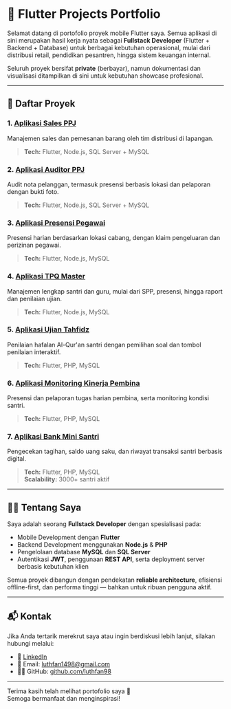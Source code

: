 # 🚀 Flutter Projects Portfolio

Selamat datang di portofolio proyek mobile Flutter saya. Semua aplikasi di sini merupakan hasil kerja nyata sebagai **Fullstack Developer** (Flutter + Backend + Database) untuk berbagai kebutuhan operasional, mulai dari distribusi retail, pendidikan pesantren, hingga sistem keuangan internal.

Seluruh proyek bersifat **private** (berbayar), namun dokumentasi dan visualisasi ditampilkan di sini untuk kebutuhan showcase profesional.

---

## 📱 Daftar Proyek

### 1. [Aplikasi Sales PPJ](./sales-ppj/)
Manajemen sales dan pemesanan barang oleh tim distribusi di lapangan.  
> **Tech:** Flutter, Node.js, SQL Server + MySQL

### 2. [Aplikasi Auditor PPJ](./auditor-ppj/)
Audit nota pelanggan, termasuk presensi berbasis lokasi dan pelaporan dengan bukti foto.  
> **Tech:** Flutter, Node.js, SQL Server + MySQL

### 3. [Aplikasi Presensi Pegawai](./presensi-pegawai/)
Presensi harian berdasarkan lokasi cabang, dengan klaim pengeluaran dan perizinan pegawai.  
> **Tech:** Flutter, Node.js, MySQL

### 4. [Aplikasi TPQ Master](./tpq-master/)
Manajemen lengkap santri dan guru, mulai dari SPP, presensi, hingga raport dan penilaian ujian.  
> **Tech:** Flutter, Node.js, MySQL

### 5. [Aplikasi Ujian Tahfidz](./ujian-tahfidz/)
Penilaian hafalan Al-Qur'an santri dengan pemilihan soal dan tombol penilaian interaktif.  
> **Tech:** Flutter, PHP, MySQL

### 6. [Aplikasi Monitoring Kinerja Pembina](./monitoring-pembina/)
Presensi dan pelaporan tugas harian pembina, serta monitoring kondisi santri.  
> **Tech:** Flutter, PHP, MySQL

### 7. [Aplikasi Bank Mini Santri](./bank-mini-santri/)
Pengecekan tagihan, saldo uang saku, dan riwayat transaksi santri berbasis digital.  
> **Tech:** Flutter, PHP, MySQL  
> **Scalability:** 3000+ santri aktif

---

## 👨‍💻 Tentang Saya

Saya adalah seorang **Fullstack Developer** dengan spesialisasi pada:

- Mobile Development dengan **Flutter**
- Backend Development menggunakan **Node.js** & **PHP**
- Pengelolaan database **MySQL** dan **SQL Server**
- Autentikasi **JWT**, penggunaan **REST API**, serta deployment server berbasis kebutuhan klien

Semua proyek dibangun dengan pendekatan **reliable architecture**, efisiensi offline-first, dan performa tinggi — bahkan untuk ribuan pengguna aktif.

---

## 📬 Kontak

Jika Anda tertarik merekrut saya atau ingin berdiskusi lebih lanjut, silakan hubungi melalui:

- 💼 [LinkedIn](https://www.linkedin.com/in/luthfan-ihtisyamuddin-3b60a8145/)
- 📧 Email: [luthfan1498@gmail.com](mailto:luthfan1498@gmail.com)
- 🧑‍💻 GitHub: [github.com/luthfan98](https://github.com/luthfan98)

---

Terima kasih telah melihat portofolio saya 🙏  
Semoga bermanfaat dan menginspirasi!
